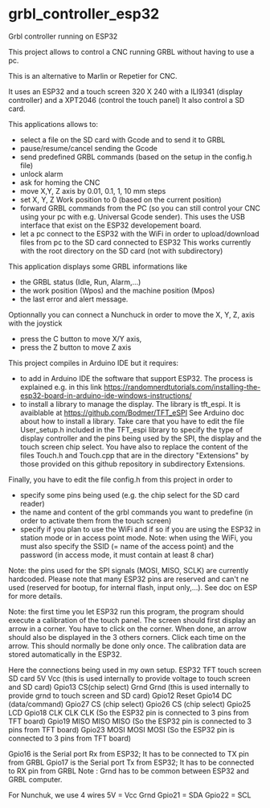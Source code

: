# grbl_controller_esp32
Grbl controller running on ESP32

This project allows to control a CNC running GRBL without having to use a pc.

This is an alternative to Marlin or Repetier for CNC.

It uses an ESP32 and a touch screen 320 X 240 with a ILI9341 (display controller) and a XPT2046 (control the touch panel)
It also control a SD card.

This applications allows to:
- select a file on the SD card with Gcode and to send it to GRBL
- pause/resume/cancel sending the Gcode
- send predefined GRBL commands (based on the setup in the config.h file)
- unlock alarm
- ask for homing the CNC
- move X,Y, Z axis by 0.01, 0.1, 1, 10 mm steps
- set X, Y, Z Work position to 0 (based on the current position)
- forward GRBL commands from the PC (so you can still control your CNC using your pc with e.g. Universal Gcode sender).
  This uses the USB interface that exist on the ESP32 developement board.
- let a pc connect to the ESP32 with the WiFi in order to upload/download files from pc to the SD card connected to ESP32
  This works currently with the root directory on the SD card (not with subdirectory) 

This application displays some GRBL informations like
- the GRBL status (Idle, Run, Alarm,...)
- the work position (Wpos) and the machine position (Mpos)
- the last error and alert message.

Optionnally you can connect a Nunchuck in order to move the X, Y, Z, axis with the joystick 
- press the C button to move X/Y axis,
- press the Z button to move Z axis

This project compiles in Arduino IDE but it requires:
- to add in Arduino IDE the software that support ESP32. The process is explained e.g. in this link
	https://randomnerdtutorials.com/installing-the-esp32-board-in-arduino-ide-windows-instructions/
- to install a library to manage the display. The library is tft_espi. It is avaiblable at 
	https://github.com/Bodmer/TFT_eSPI
	See Arduino doc about how to install a library.
Take care that you have to edit the file User_setup.h included in the TFT_espi library to specify the type of display controller and the pins being used by the SPI, the display and the touch screen chip select.
You have also to replace the content of the files Touch.h and Touch.cpp that are in the directory "Extensions" by those provided on this github repository in subdirectory Extensions.

Finally, you have to edit the file config.h from this project in order to 
- specify some pins being used (e.g. the chip select for the SD card reader)
- the name and content of the grbl commands you want to predefine (in order to activate them from the touch screen)
- specify if you plan to use the WiFi and if so if you are using the ESP32 in station mode or in access point mode.
Note: when using the WiFi, you must also specify the SSID (= name of the access point) and the password (in access mode, it must contain at least 8 char)
 
Note: the pins used for the SPI signals (MOSI, MISO, SCLK) are currently hardcoded.
Please note that many ESP32 pins are reserved and can't ne used (reserved for bootup, for internal flash, input only,...). See doc on ESP for more details.

Note: the first time you let ESP32 run this program, the program should execute a calibration of the touch panel.
The screen should first display an arrow in a corner. You have to click on the corner.
When done, an arrow should also be displayed in the 3 others corners. Click each time on the arrow.
This should normally be done only once. The calibration data are stored automatically in the ESP32.   


Here the connections being used in my own setup.
ESP32   TFT                touch screen          SD card
5V      Vcc (this is used internally to provide voltage to touch screen and SD card)
Gpio13  CS(chip select)
Grnd	Grnd (this is used internally to provide grnd to touch screen and SD card)
Gpio12  Reset
Gpio14  DC (data/command)
Gpio27                      CS (chip select)
Gpio26                                           CS (chip select)
Gpio25  LCD
Gpio18  CLK                 CLK                  CLK                (So the ESP32 pin is connected to 3 pins from TFT board)
Gpio19  MISO                MISO                 MISO               (So the ESP32 pin is connected to 3 pins from TFT board)
Gpio23  MOSI                MOSI                 MOSI               (So the ESP32 pin is connected to 3 pins from TFT board)

Gpio16 is the Serial port Rx from ESP32; It has to be connected to TX pin from GRBL
Gpio17 is the Serial port Tx from ESP32; It has to be connected to RX pin from GRBL
Note : Grnd has to be common between ESP32 and GRBL computer.

For Nunchuk, we use 4 wires
5V = Vcc
Grnd
Gpio21 = SDA
Gpio22 = SCL
